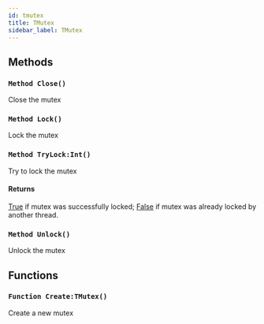 ```yaml
---
id: tmutex
title: TMutex
sidebar_label: TMutex
---
```



## Methods

### `Method Close()`

Close the mutex


### `Method Lock()`

Lock the mutex


### `Method TryLock:Int()`

Try to lock the mutex

#### Returns
[True](../../../brl/brl.blitz/#true) if mutex was successfully locked; [False](../../../brl/brl.blitz/#false) if mutex was already locked by another thread.



### `Method Unlock()`

Unlock the mutex


## Functions

### `Function Create:TMutex()`

Create a new mutex


